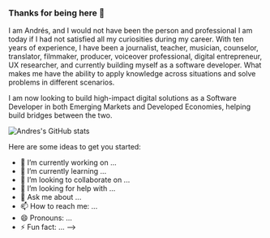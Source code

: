 ### Thanks for being here 👋

I am Andrés, and I would not have been the person and professional I am today if I had not satisfied all my curiosities during my career. With ten years of experience, I have been a journalist, teacher, musician, counselor, translator, filmmaker, producer, voiceover professional, digital entrepreneur, UX researcher, and currently building myself as a software developer. What makes me have the ability to apply knowledge across situations and solve problems in different scenarios.

I am now looking to build high-impact digital solutions as a Software Developer in both Emerging Markets and Developed Economies, helping build bridges between the two. 

![Andres's GitHub stats](https://github-readme-stats.vercel.app/api?username=andresgfranco&show_icons=true&theme=radical)

Here are some ideas to get you started:

- 🔭 I’m currently working on ...
- 🌱 I’m currently learning ...
- 👯 I’m looking to collaborate on ...
- 🤔 I’m looking for help with ...
- 💬 Ask me about ...
- 📫 How to reach me: ...
- 😄 Pronouns: ...
- ⚡ Fun fact: ...
-->
